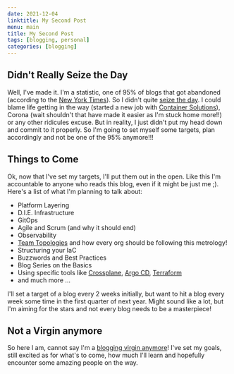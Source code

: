 ```yaml
---
date: 2021-12-04
linktitle: My Second Post
menu: main
title: My Second Post
tags: [blogging, personal]
categories: [blogging]
---
```


## Didn't Really Seize the Day

Well, I've made it. I'm a statistic, one of 95% of blogs that got abandoned (according to the [New York Times](https://www.nytimes.com/2009/06/07/fashion/07blogs.html)). So I didn't quite [seize the day](/post/my-first-post). I could blame life getting in the way (started a new job with [Container Solutions](https://www.container-solutions.com/)), Corona (wait shouldn't that have made it easier as I'm stuck home more!!) or any other ridicules excuse. But in reality, I just didn't put my head down and commit to it properly. So I'm going to set myself some targets, plan accordingly and not be one of the 95% anymore!!!

## Things to Come

Ok, now that I've set my targets, I'll put them out in the open. Like this I'm accountable to anyone who reads this blog, even if it might be just me ;). Here's a list of what I'm planning to talk about:
- Platform Layering
- D.I.E. Infrastructure
- GitOps
- Agile and Scrum (and why it should end)
- Observability
- [Team Topologies](https://teamtopologies.com/) and how every org should be following this metrology!
- Structuring your IaC
- Buzzwords and Best Practices
- Blog Series on the Basics
- Using specific tools like [Crossplane](https://crossplane.io/), [Argo CD](https://argoproj.github.io/), [Terraform](https://www.terraform.io/)
- and much more ...

I'll set a target of a blog every 2 weeks initially, but want to hit a blog every week some time in the first quarter of next year. Might sound like a lot, but I'm aiming for the stars and not every blog needs to be a masterpiece!

## Not a Virgin anymore

So here I am, cannot say I'm a [blogging virgin anymore](/post/my-first-post/#like-a-virgin)! I've set my goals, still excited as for what's to come, how much I'll learn and hopefully encounter some amazing people on the way.